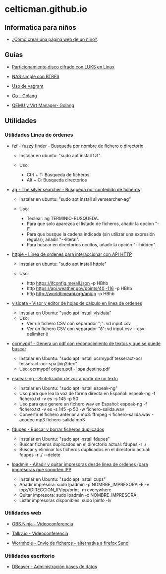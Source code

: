 # celticman.github.io

## Informatica para niños

- [¿Cómo crear una página web de un niño?](./ninos_github_pages.html).

## Guías

- [Particionamiento disco cifrado con LUKS en Linux](./notas_luks_particion_cifrada.html) 

- [NAS simple con BTRFS](./notas_nas.html) 

- [Uso de vagrant](./notas_vagrant.html)

- [Go - Golang](./notas_golang.html)

- [QEMU y Virt Manager- Golang](./notas_qemu.html)

## Utilidades

### Utilidades Línea de órdenes

- [fzf - fuzzy finder - Busqueda por nombre de fichero o directorio](https://github.com/junegunn/fzf) 

    - Instalar en ubuntu: "sudo apt install fzf".
    - Uso:

        - Ctrl + T: Búsqueda de ficheros
        - Alt + C: Busqueda directorios

- [ag - The silver searcher - Busqueda por contedido de ficheros](https://github.com/ggreer/the_silver_searcher)

    - Instalar en ubuntu: "sudo apt install silversearcher-ag"
    - Uso:

        - Teclear: ag TERMINIO-BUSQUEDA.
        - Para que solo aparezca el listado de ficheros, añadir la opcion "-l".
        - Para que busque la cadena indicada (sin utilizar una expresión regular), añadir "--literal".
        - Para buscar en directorios ocultos, añadir la opción "--hidden".

- [httpie - Línea de ordenes para interaccionar con API HTTP](https://httpie.org/)

    - Instalar en ubuntu: "sudo apt install httpie"
    - Uso:

        - http https://ifconfig.me/all.json -p HBhb
        - http https://api.weather.gov/points/40,-116 -p HBhb
        - http http://worldtimeapi.org/api/ip -p HBhb
        
- [visidata - Visor y editor de hojas de calculo en línea de ordenes](https://www.visidata.org)

    - Instalar en Ubuntu: "sudo apt install visidata"
    - Uso:
        - Ver un fichero CSV con separador ";": vd input.csv
        - Ver un fichero CSV con separador "ð": vd input.csv --csv-delimiter ð
        
- [ocrmypdf - Genera un pdf con reconocimiento de textos y que se puede buscar](https://ocrmypdf.readthedocs.io/en/latest/index.html)

	- Instalar en Ubuntu: "sudo apt install ocrmypdf tesseract-ocr tesseract-ocr-spa jbig2dec"
	- Uso:	ocrmypdf origen.pdf -l spa destino.pdf 
	
- [espeak-ng - Sintetizador de voz a partir de un texto](https://github.com/espeak-ng/espeak-ng)

	- Instalar en Ubuntu: "sudo apt install espeak-ng"
	- Uso para que lea la voz de forma directa en Español: espeak-ng -f fichero.txt -v es -s 145 -p 50
	- Uso para que genere un fichero wav en Español: espeak-ng -f fichero.txt -v es -s 145 -p 50 -w fichero-salida.wav
	- Convertir el fichero anterior a mp3: ffmpeg -i fichero-salida.wav -acodec mp3 fichero-salida.mp3
	
- [fdupes - Buscar y borrar ficheros duplicados](https://github.com/adrianlopezroche/fdupes)

	- Instalar en Ubuntu: "sudo apt install fdupes"
	- Buscar ficheros duplicados en el directorio actual: fdupes -r ./
	- Buscar y eliminar los ficheros duplicados en el directorio actual: fdupes -r ./ --delete
	
- [lpadmin - Añadir y quitar impresoras desde línea de ordenes (para impresoras que soporten IPP](https://www.cups.org/doc/man-lpadmin.html)

    - Instalar en Ubuntu: "sudo apt install cups"
    - Añadir impresora:
        sudo lpadmin -p NOMBRE_IMPRESORA -E -v ipp://DIRECCION_IP/ipp/print -m everywhere
    - Quitar impresora:
        sudo lpadmin -x NOMBRE_IMPRESORA
    - Listar impresoras disponibles:
        sudo lpinfo -lv

### Utilidades web

- [OBS.Ninja - Videoconferencia](https://obs.ninja/)

- [Talky.io - Videoconferencia](https://talky.io)

- [Wormhole - Envío de ficheros - alternativa a firefox Send](https://wormhole.app/)

### Utilidades escritorio

- [DBeaver - Administración bases de datos](https://dbeaver.io/)

